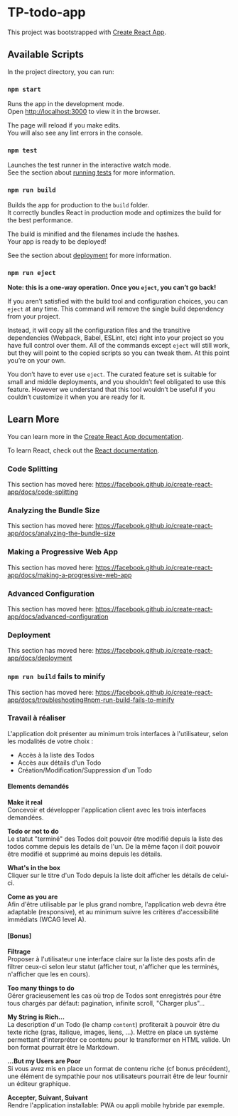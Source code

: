 # TP-todo-app

This project was bootstrapped with [Create React App](https://github.com/facebook/create-react-app).

## Available Scripts

In the project directory, you can run:

### `npm start`

Runs the app in the development mode.<br />
Open [http://localhost:3000](http://localhost:3000) to view it in the browser.

The page will reload if you make edits.<br />
You will also see any lint errors in the console.

### `npm test`

Launches the test runner in the interactive watch mode.<br />
See the section about [running tests](https://facebook.github.io/create-react-app/docs/running-tests) for more information.

### `npm run build`

Builds the app for production to the `build` folder.<br />
It correctly bundles React in production mode and optimizes the build for the best performance.

The build is minified and the filenames include the hashes.<br />
Your app is ready to be deployed!

See the section about [deployment](https://facebook.github.io/create-react-app/docs/deployment) for more information.

### `npm run eject`

**Note: this is a one-way operation. Once you `eject`, you can’t go back!**

If you aren’t satisfied with the build tool and configuration choices, you can `eject` at any time. This command will remove the single build dependency from your project.

Instead, it will copy all the configuration files and the transitive dependencies (Webpack, Babel, ESLint, etc) right into your project so you have full control over them. All of the commands except `eject` will still work, but they will point to the copied scripts so you can tweak them. At this point you’re on your own.

You don’t have to ever use `eject`. The curated feature set is suitable for small and middle deployments, and you shouldn’t feel obligated to use this feature. However we understand that this tool wouldn’t be useful if you couldn’t customize it when you are ready for it.

## Learn More

You can learn more in the [Create React App documentation](https://facebook.github.io/create-react-app/docs/getting-started).

To learn React, check out the [React documentation](https://reactjs.org/).

### Code Splitting

This section has moved here: https://facebook.github.io/create-react-app/docs/code-splitting

### Analyzing the Bundle Size

This section has moved here: https://facebook.github.io/create-react-app/docs/analyzing-the-bundle-size

### Making a Progressive Web App

This section has moved here: https://facebook.github.io/create-react-app/docs/making-a-progressive-web-app

### Advanced Configuration

This section has moved here: https://facebook.github.io/create-react-app/docs/advanced-configuration

### Deployment

This section has moved here: https://facebook.github.io/create-react-app/docs/deployment

### `npm run build` fails to minify

This section has moved here: https://facebook.github.io/create-react-app/docs/troubleshooting#npm-run-build-fails-to-minify

### Travail à réaliser

L'application doit présenter au minimum trois interfaces à l'utilisateur, selon les modalités de votre choix :
- Accès à la liste des Todos
- Accès aux détails d'un Todo
- Création/Modification/Suppression d'un Todo

#### Elements demandés

**Make it real**  
Concevoir et développer l'application client avec les trois interfaces demandées.

**Todo or not to do**  
Le statut "terminé" des Todos doit pouvoir être modifié depuis la liste des todos comme depuis les details de l'un. De la même façon il doit pouvoir être modifié et supprimé au moins depuis les détails.

**What's in the box**  
Cliquer sur le titre d'un Todo depuis la liste doit afficher les détails de celui-ci.

**Come as you are**  
Afin d'être utilisable par le plus grand nombre, l'application web devra être adaptable (responsive), et au minimum suivre les critères d'accessibilité immédiats (WCAG level A).

#### [Bonus]

**Filtrage**  
Proposer à l'utilisateur une interface claire sur la liste des posts afin de filtrer ceux-ci selon leur statut (afficher tout, n'afficher que les terminés, n'afficher que les en cours).

**Too many things to do**  
Gérer gracieusement les cas où trop de Todos sont enregistrés pour être tous chargés par défaut: pagination, infinite scroll, "Charger plus"...

**My String is Rich...**  
La description d'un Todo (le champ `content`) profiterait à pouvoir être du texte riche (gras, italique, images, liens, ...). Mettre en place un système permettant d'interpréter ce contenu pour le transformer en HTML valide. Un bon format pourrait être le Markdown.

**...But my Users are Poor**  
Si vous avez mis en place un format de contenu riche (cf bonus précédent), une élément de sympathie pour nos utilisateurs pourrait être de leur fournir un éditeur graphique.

**Accepter, Suivant, Suivant**  
Rendre l'application installable: PWA ou appli mobile hybride par exemple.
